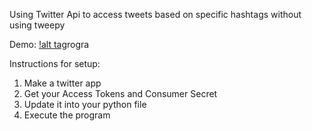 Using Twitter Api to access tweets based on specific hashtags without using tweepy 

Demo:
[!alt tag](https://raw.github.com/mohdsanadzakirizvi/twitter_api/master/demo.png)rogra

Instructions for setup:
1. Make a twitter app
2. Get your Access Tokens and Consumer Secret
3. Update it into your python file
4. Execute the program



